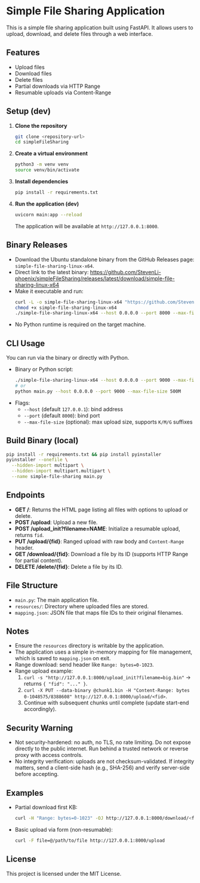 # Simple File Sharing Application

This is a simple file sharing application built using FastAPI. It allows users to upload, download, and delete files through a web interface.

## Features
- Upload files
- Download files
- Delete files
 - Partial downloads via HTTP Range
 - Resumable uploads via Content-Range

## Setup (dev)

1. **Clone the repository**
   ```bash
   git clone <repository-url>
   cd simpleFileSharing
   ```

2. **Create a virtual environment**
   ```bash
   python3 -m venv venv
   source venv/bin/activate
   ```

3. **Install dependencies**
   ```bash
   pip install -r requirements.txt
   ```

4. **Run the application (dev)**
   ```bash
   uvicorn main:app --reload
   ```

   The application will be available at `http://127.0.0.1:8000`.

## Binary Releases
- Download the Ubuntu standalone binary from the GitHub Releases page: `simple-file-sharing-linux-x64`.
- Direct link to the latest binary:
  https://github.com/StevenLi-phoenix/simpleFileSharing/releases/latest/download/simple-file-sharing-linux-x64
- Make it executable and run:
  ```bash
  curl -L -o simple-file-sharing-linux-x64 "https://github.com/StevenLi-phoenix/simpleFileSharing/releases/latest/download/simple-file-sharing-linux-x64"
  chmod +x simple-file-sharing-linux-x64
  ./simple-file-sharing-linux-x64 --host 0.0.0.0 --port 8000 --max-file-size 2G
  ```
- No Python runtime is required on the target machine.

## CLI Usage
You can run via the binary or directly with Python.

- Binary or Python script:
  ```bash
  ./simple-file-sharing-linux-x64 --host 0.0.0.0 --port 9000 --max-file-size 500M
  # or
  python main.py --host 0.0.0.0 --port 9000 --max-file-size 500M
  ```
- Flags:
  - `--host` (default `127.0.0.1`): bind address
  - `--port` (default `8000`): bind port
  - `--max-file-size` (optional): max upload size, supports `K/M/G` suffixes

## Build Binary (local)
```bash
pip install -r requirements.txt && pip install pyinstaller
pyinstaller --onefile \
  --hidden-import multipart \
  --hidden-import multipart.multipart \
  --name simple-file-sharing main.py
```

## Endpoints

- **GET /**: Returns the HTML page listing all files with options to upload or delete.
- **POST /upload**: Upload a new file.
- **POST /upload_init?filename=NAME**: Initialize a resumable upload, returns `fid`.
- **PUT /upload/{fid}**: Ranged upload with raw body and `Content-Range` header.
- **GET /download/{fid}**: Download a file by its ID (supports HTTP Range for partial content).
- **DELETE /delete/{fid}**: Delete a file by its ID.

## File Structure
- `main.py`: The main application file.
- `resources/`: Directory where uploaded files are stored.
- `mapping.json`: JSON file that maps file IDs to their original filenames.

## Notes
- Ensure the `resources` directory is writable by the application.
- The application uses a simple in-memory mapping for file management, which is saved to `mapping.json` on exit.
- Range download: send header like `Range: bytes=0-1023`.
- Range upload example:
   1) `curl -s "http://127.0.0.1:8000/upload_init?filename=big.bin"` -> returns `{ "fid": "..." }`.
   2) `curl -X PUT --data-binary @chunk1.bin -H "Content-Range: bytes 0-1048575/8388608" http://127.0.0.1:8000/upload/<fid>`.
   3) Continue with subsequent chunks until complete (update start-end accordingly).

## Security Warning
- Not security-hardened: no auth, no TLS, no rate limiting. Do not expose directly to the public internet. Run behind a trusted network or reverse proxy with access controls.
- No integrity verification: uploads are not checksum-validated. If integrity matters, send a client-side hash (e.g., SHA-256) and verify server-side before accepting.

## Examples
- Partial download first KB:
  ```bash
  curl -H "Range: bytes=0-1023" -OJ http://127.0.0.1:8000/download/<fid>
  ```
- Basic upload via form (non-resumable):
  ```bash
  curl -F file=@/path/to/file http://127.0.0.1:8000/upload
  ```

## License
This project is licensed under the MIT License. 
